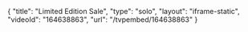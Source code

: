 {
    "title": "Limited Edition Sale",
    "type": "solo",
    "layout": "iframe-static",
    "videoId": "164638863",
    "url": "\/tvpembed\/164638863"
}